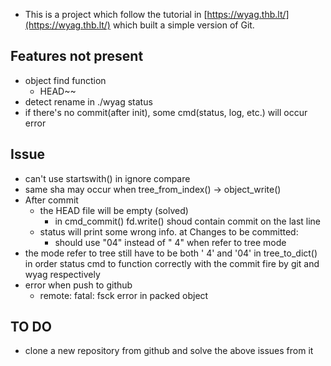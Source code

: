 - This is a project which follow the tutorial in [https://wyag.thb.lt/](https://wyag.thb.lt/) which built a simple version of Git.

## Features not present
- object find function
    - HEAD~~
- detect rename in ./wyag status
- if there's no commit(after init), some cmd(status, log, etc.) will occur error

## Issue
- can't use startswith() in ignore compare
- same sha may occur when tree_from_index() -> object_write()
- After commit
    - the HEAD file will be empty (solved)
        - in cmd_commit() fd.write() shoud contain commit on the last line
    - status will print some wrong info. at Changes to be committed:
        - should use "04" instead of " 4" when refer to tree mode
- the mode refer to tree still have to be both ' 4' and '04' in tree_to_dict() in order status cmd to function correctly with the commit fire by git and wyag respectively
- error when push to github
    - remote: fatal: fsck error in packed object


## TO DO
- clone a new repository from github and solve the above issues from it